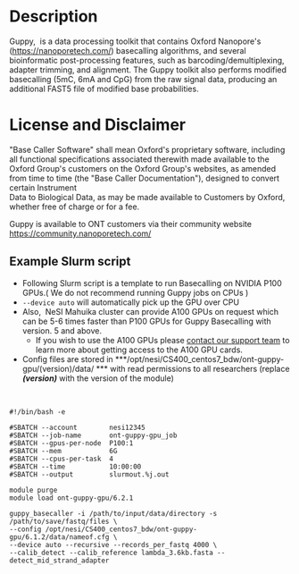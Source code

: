 Description
===========

Guppy,  is a data processing toolkit that contains Oxford Nanopore's
(<https://nanoporetech.com/>) basecalling algorithms, and several
bioinformatic post-processing features, such as
barcoding/demultiplexing, adapter trimming, and alignment. The Guppy
toolkit also performs modified basecalling (5mC, 6mA and CpG) from the
raw signal data, producing an additional FAST5 file of modified base
probabilities.

License and Disclaimer
======================

"Base Caller Software" shall mean Oxford's proprietary software,
including all functional specifications associated therewith made
available to the Oxford Group's customers on the Oxford Group's
websites, as amended from time to time (the "Base Caller
Documentation"), designed to convert certain Instrument\
Data to Biological Data, as may be made available to Customers by
Oxford, whether free of charge or for a fee.

Guppy is available to ONT customers via their community website
https://community.nanoporetech.com/

Example Slurm script
--------------------

-   Following Slurm script is a template to run Basecalling on NVIDIA
    P100 GPUs.( We do not recommend running Guppy jobs on CPUs )
-   `--device auto` will automatically pick up the GPU over CPU
-   Also,  NeSI Mahuika cluster can provide A100 GPUs on request which
    can be 5-6 times faster than P100 GPUs for Guppy Basecalling with 
    version. 5 and above.
    -   If you wish to use the A100 GPUs please [contact our support
        team](https://support.nesi.org.nz/hc/requests/new) to learn more
        about getting access to the A100 GPU cards.
-   Config files are stored in
    ***/opt/nesi/CS400\_centos7\_bdw/ont-guppy-gpu/(version)/data/ ***
    with read permissions to all researchers (replace ***(version)***
    with the version of the module)

 

    #!/bin/bash -e

    #SBATCH --account        nesi12345
    #SBATCH --job-name       ont-guppy-gpu_job
    #SBATCH --gpus-per-node  P100:1
    #SBATCH --mem            6G
    #SBATCH --cpus-per-task  4
    #SBATCH --time           10:00:00
    #SBATCH --output         slurmout.%j.out

    module purge
    module load ont-guppy-gpu/6.2.1

    guppy_basecaller -i /path/to/input/data/directory -s /path/to/save/fastq/files \
    --config /opt/nesi/CS400_centos7_bdw/ont-guppy-gpu/6.1.2/data/nameof.cfg \
    --device auto --recursive --records_per_fastq 4000 \
    --calib_detect --calib_reference lambda_3.6kb.fasta --detect_mid_strand_adapter
